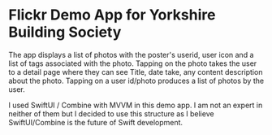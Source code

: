 # Flickr Demo App for Yorkshire Building Society

The app displays a list of photos with the poster's userid, user icon and a list of tags associated with the photo. Tapping on the photo takes the user to a detail page where they can see Title, date take, any content description  about the photo. Tapping on a user id/photo produces a list of photos by the user.

I used SwiftUI / Combine with MVVM in this demo app. I am not an expert in neither of them but I decided to use this structure as I believe SwiftUI/Combine is the future of Swift development.
